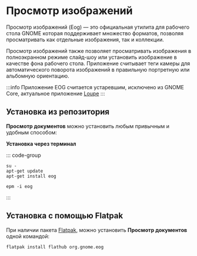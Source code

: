 # Просмотр изображений

Просмотр изображений (Eog) — это официальная утилита для рабочего стола GNOME которая поддерживает множество форматов, позволяя просматривать как отдельные изображения, так и коллекции.

Просмотр изображений также позволяет просматривать изображения в полноэкранном режиме слайд-шоу или установить изображение в качестве фона рабочего стола. Приложение считывает теги камеры для автоматического поворота изображений в правильную портретную или альбомную ориентацию.

:::info
Приложение EOG считается устаревшим, исключено из GNOME Core, актуальное приложение [Loupe](/loupe)
:::

## Установка из репозитория

**Просмотр документов** можно установить любым привычным и удобным способом:

**Установка через терминал**

::: code-group

```shell[apt-get]
su -
apt-get update
apt-get install eog
```
```shell[epm]
epm -i eog
```
:::

## Установка c помощью Flatpak

При наличии пакета [Flatpak](/flatpak), можно установить **Просмотр документов** одной командой:

```shell
flatpak install flathub org.gnome.eog
```